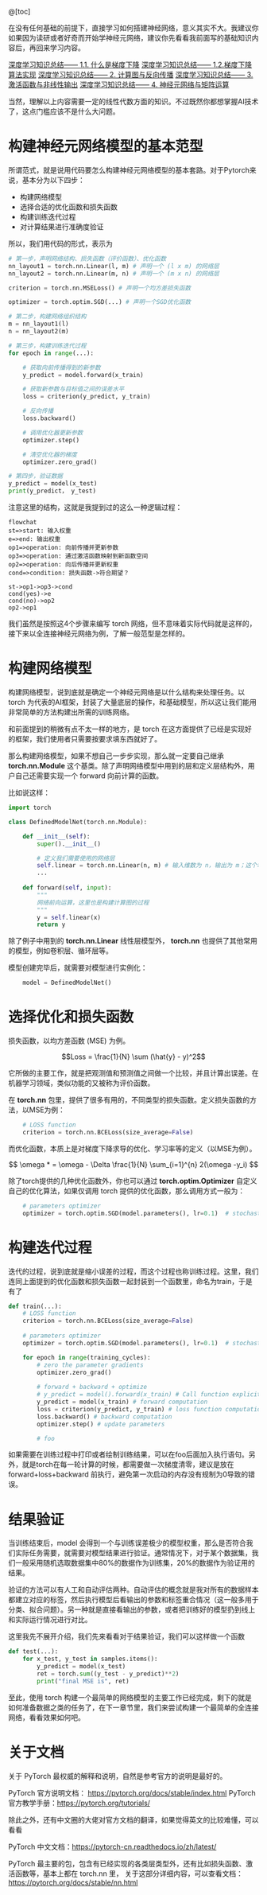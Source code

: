 @[toc]

在没有任何基础的前提下，直接学习如何搭建神经网络，意义其实不大。我建议你如果因为读研或者好奇而开始学神经元网络，建议你先看看我前面写的基础知识内容后，再回来学习内容。

[深度学习知识总结—— 1.1. 什么是梯度下降](https://seagochen.blog.csdn.net/article/details/116401539)
[深度学习知识总结—— 1.2.梯度下降算法实现](https://seagochen.blog.csdn.net/article/details/117419033)
[深度学习知识总结—— 2. 计算图与反向传播](https://seagochen.blog.csdn.net/article/details/118082114)
[深度学习知识总结—— 3. 激活函数与非线性输出](https://seagochen.blog.csdn.net/article/details/118526467)
[深度学习知识总结—— 4. 神经元网络与矩阵运算](https://seagochen.blog.csdn.net/article/details/118598093)

当然，理解以上内容需要一定的线性代数方面的知识。不过既然你都想掌握AI技术了，这点门槛应该不是什么大问题。

# 构建神经元网络模型的基本范型

所谓范式，就是说用代码要怎么构建神经元网络模型的基本套路。对于Pytorch来说，基本分为以下四步：

* 构建网络模型
* 选择合适的优化函数和损失函数
* 构建训练迭代过程
* 对计算结果进行准确度验证

所以，我们用代码的形式，表示为

~~~python
# 第一步，声明网络结构、损失函数（评价函数）、优化函数
nn_layout1 = torch.nn.Linear(l, m) # 声明一个 (l x m) 的网络层
nn_layout2 = torch.nn.Linear(m, n) # 声明一个 (m x n) 的网络层

criterion = torch.nn.MSELoss() # 声明一个均方差损失函数

optimizer = torch.optim.SGD(...) # 声明一个SGD优化函数

# 第二步，构建网络组织结构
m = nn_layout1(l)
n = nn_layout2(m)

# 第三步，构建训练迭代过程
for epoch in range(...):

	# 获取向前传播得到的新参数
	y_predict = model.forward(x_train)

	# 获取新参数与目标值之间的误差水平
	loss = criterion(y_predict, y_train)

	# 反向传播
	loss.backward()

	# 调用优化器更新参数
	optimizer.step()

	# 清空优化器的梯度
	optimizer.zero_grad()

# 第四步，验证数据
y_predict = model(x_test)
print(y_predict， y_test)
~~~


注意这里的结构，这就是我提到过的这么一种逻辑过程：

```mermaid
flowchat
st=>start: 输入权重
e=>end: 输出权重
op1=>operation: 向前传播并更新参数
op3=>operation: 通过激活函数映射到新函数空间
op2=>operation: 向后传播并更新权重
cond=>condition: 损失函数->符合期望？

st->op1->op3->cond
cond(yes)->e
cond(no)->op2
op2->op1
```

我们虽然是按照这4个步骤来编写 torch 网络，但不意味着实际代码就是这样的，接下来以全连接神经元网络为例，了解一般范型是怎样的。


# 构建网络模型

构建网络模型，说到底就是确定一个神经元网络是以什么结构来处理任务。以 torch 为代表的AI框架，封装了大量底层的操作，和基础模型，所以这让我们能用非常简单的方法构建出所需的训练网络。

和前面提到的稍微有点不太一样的地方，是 torch 在这方面提供了已经是实现好的框架，我们使用者只需要按要求填东西就好了。

那么构建网络模型，如果不想自己一步步实现，那么就一定要自己继承 **torch.nn.Module** 这个基类。除了声明网络模型中用到的层和定义层结构外，用户自己还需要实现一个 forward 向前计算的函数。

比如说这样：

~~~python
import torch

class DefinedModelNet(torch.nn.Module):

	def __init__(self):
		super().__init__()

		# 定义我们需要使用的网络层
		self.linear = torch.nn.Linear(n, m) # 输入维数为 n，输出为 m；这个地方参考矩阵乘法运算的基本规则
		...
	
	def forward(self, input):
		"""
		网络前向运算，这里也是构建计算图的过程
		"""
		y = self.linear(x)
		return y
~~~

除了例子中用到的 **torch.nn.Linear** 线性层模型外， **torch.nn** 也提供了其他常用的模型，例如卷积层、循环层等。

模型创建完毕后，就需要对模型进行实例化：

~~~python
	model = DefinedModelNet()
~~~


# 选择优化和损失函数

损失函数，以均方差函数 (MSE) 为例。

$$Loss = \frac{1}{N} \sum (\hat{y} - y)^2$$

它所做的主要工作，就是把观测值和预测值之间做一个比较，并且计算出误差。在机器学习领域，类似功能的又被称为评价函数。

在 **torch.nn** 包里，提供了很多有用的，不同类型的损失函数。定义损失函数的方法，以MSE为例：

~~~python
    # LOSS function
    criterion = torch.nn.BCELoss(size_average=False)
~~~

而优化函数，本质上是对梯度下降求导的优化、学习率等的定义（以MSE为例）。

$$
\omega *  = \omega -  \Delta \frac{1}{N} \sum_{i=1}^{n} 2(\omega -y_i)
$$

除了torch提供的几种优化函数外，你也可以通过 **torch.optim.Optimizer** 自定义自己的优化算法，如果仅调用 torch 提供的优化函数，那么调用方式一般为：

~~~python
    # parameters optimizer
    optimizer = torch.optim.SGD(model.parameters(), lr=0.1)  # stochastic gradient descent
~~~

# 构建迭代过程

迭代的过程，说到底就是缩小误差的过程，而这个过程也称训练过程。这里，我们连同上面提到的优化函数和损失函数一起封装到一个函数里，命名为train，于是有了

~~~python
def train(...):
    # LOSS function
    criterion = torch.nn.BCELoss(size_average=False)
    
    # parameters optimizer
    optimizer = torch.optim.SGD(model.parameters(), lr=0.1)  # stochastic gradient descent

	for epoch in range(training_cycles):
		# zero the parameter gradients
		optimizer.zero_grad()
		
		# forward + backward + optimize
		# y_predict = model().forward(x_train) # Call function explicitly
		y_predict = model(x_train) # forward computation
		loss = criterion(y_predict, y_train) # loss function computation
		loss.backward() # backward computation
		optimizer.step() # update parameters

		# foo
~~~

如果需要在训练过程中打印或者绘制训练结果，可以在foo后面加入执行语句。另外，就是torch在每一轮计算的时候，都需要做一次梯度清零，建议是放在 forward+loss+backward 前执行，避免第一次启动的内存没有规制为0导致的错误。

# 结果验证

当训练结束后，model 会得到一个与训练误差极少的模型权重，那么是否符合我们实际任务需要，就需要对模型结果进行验证。通常情况下，对于某个数据集，我们一般采用随机选取数据集中80%的数据作为训练集，20%的数据作为验证用的结果。

验证的方法可以有人工和自动评估两种。自动评估的概念就是我对所有的数据样本都建立对应的标签，然后执行模型后看输出的参数和标签重合情况（这一般多用于分类、拟合问题）。另一种就是直接看输出的参数，或者把训练好的模型扔到线上和实际运行情况进行对比。

这里我先不展开介绍，我们先来看看对于结果验证，我们可以这样做一个函数

~~~python
def test(...):
	for x_test, y_test in samples.items():
		y_predict = model(x_test)
		ret = torch.sum((y_test - y_predict)**2)
		print("final MSE is", ret)
~~~

至此，使用 torch 构建一个最简单的网络模型的主要工作已经完成，剩下的就是如何准备数据之类的任务了，在下一章节里，我们来尝试构建一个最简单的全连接网络，看看效果如何吧。


# 关于文档

关于 PyTorch 最权威的解释和说明，自然是参考官方的说明是最好的。

PyTorch 官方说明文档： https://pytorch.org/docs/stable/index.html
PyTorch 官方教学手册：https://pytorch.org/tutorials/

除此之外，还有中文圈的大佬对官方文档的翻译，如果觉得英文的比较难懂，可以看看

PyTorch 中文文档：https://pytorch-cn.readthedocs.io/zh/latest/

PyTorch 最主要的包，包含有已经实现的各类层类型外，还有比如损失函数、激活函数等，基本上都在 torch.nn 里， 关于这部分详细内容，可以查看文档：https://pytorch.org/docs/stable/nn.html